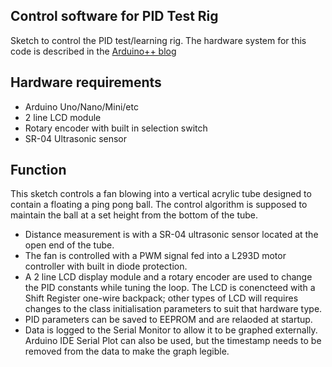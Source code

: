 ## Control software for PID Test Rig
Sketch to control the PID test/learning rig. The hardware system for this code is described in the [Arduino++ blog](https://arduinoplusplus.wordpress.com/2017/06/10/pid-control-experiment-making-the-testing-rig/)

## Hardware requirements
* Arduino Uno/Nano/Mini/etc
* 2 line LCD module
* Rotary encoder with built in selection switch
* SR-04 Ultrasonic sensor

## Function
This sketch controls a fan blowing into a vertical acrylic tube designed to 
contain a floating a ping pong ball. The control algorithm is supposed to 
maintain the ball at a set height from the bottom of the tube.
* Distance measurement is with a SR-04 ultrasonic sensor located at the open end of 
the tube.
* The fan is controlled with a PWM signal fed into a L293D motor controller with built
in diode protection. 
* A 2 line LCD display module and a rotary encoder are used to change the PID constants 
while tuning the loop. The LCD is conencteed with a Shift Register one-wire backpack;
other types of LCD will requires changes to the class initialisation parameters
to suit that hardware type.
* PID parameters can be saved to EEPROM and are relaoded at startup.
* Data is logged to the Serial Monitor to allow it to be graphed externally. Arduino IDE
Serial Plot can also be used, but the timestamp needs to be removed from the data to 
make the graph legible.
